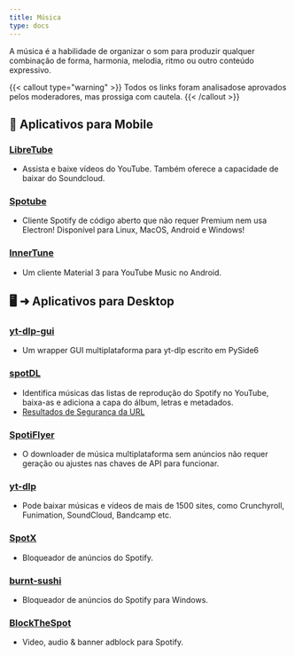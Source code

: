 ```yaml
---
title: Música
type: docs
---
```

A música é a habilidade de organizar o som para produzir qualquer combinação de forma, harmonia, melodia, ritmo ou outro conteúdo expressivo.

{{< callout type="warning" >}}
Todos os links foram analisados ​​e aprovados pelos moderadores, mas prossiga com cautela.
{{< /callout >}}

## 📱 Aplicativos para Mobile

### [LibreTube](https://libre-tube.github.io/)
- Assista e baixe vídeos do YouTube. Também oferece a capacidade de baixar do Soundcloud.

### [Spotube](https://github.com/KRTirtho/spotube)
- Cliente Spotify de código aberto que não requer Premium nem usa Electron! Disponível para Linux, MacOS, Android e Windows!

### [InnerTune](https://github.com/z-huang/InnerTune)
- Um cliente Material 3 para YouTube Music no Android.

## 🖥️ ➜ Aplicativos para Desktop

### [yt-dlp-gui](https://github.com/dsymbol/yt-dlp-gui)
- Um wrapper GUI multiplataforma para yt-dlp escrito em PySide6
  
### [spotDL](https://spotdl.readthedocs.io/en/latest/)
- Identifica músicas das listas de reprodução do Spotify no YouTube, baixa-as e adiciona a capa do álbum, letras e metadados.
- [Resultados de Segurança da URL](https://www.urlvoid.com/scan/spotdl.readthedocs.io/)
  
### [SpotiFlyer](https://github.com/Shabinder/SpotiFlyer)
- O downloader de música multiplataforma sem anúncios não requer geração ou ajustes nas chaves de API para funcionar.
  
### [yt-dlp](https://github.com/yt-dlp/yt-dlp)
- Pode baixar músicas e vídeos de mais de 1500 sites, como Crunchyroll, Funimation, SoundCloud, Bandcamp etc.

### [SpotX](https://github.com/SpotX-Official/SpotX)
- Bloqueador de anúncios do Spotify.

### [burnt-sushi](https://github.com/OpenByteDev/burnt-sushi)
- Bloqueador de anúncios do Spotify para Windows.

### [BlockTheSpot](https://github.com/mrpond/BlockTheSpot)
- Video, audio & banner adblock para Spotify.
